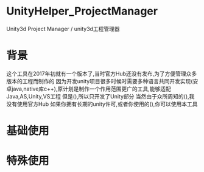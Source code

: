 # UnityHelper_ProjectManager
Unity3d Project Manager / unity3d工程管理器

# 背景
这个工具在2017年初就有一个版本了,当时官方Hub还没有发布,为了方便管理众多版本的工程而制作的
因为开发unity项目很多时候时需要多种语言共同开发实现(安卓java,native库c++),原计划是制作一个作用范围更广的工具,能够适配Java,AS,Unity,VS工程
但是(),所以只开发了Unity部分
当然由于众所周知的(),我没有使用官方Hub
如果你拥有长期的unity许可,或者你使用的(),你可以使用本工具

# 基础使用


# 特殊使用


